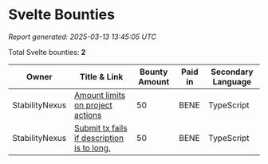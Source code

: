 # Svelte Bounties

*Report generated: 2025-03-13 13:45:05 UTC*

Total Svelte bounties: **2**

|Owner|Title & Link|Bounty Amount|Paid in|Secondary Language|
|---|---|---|---|---|
| StabilityNexus | [Amount limits on project actions](https://github.com/StabilityNexus/BenefactionPlatform-Ergo/issues/5) | 50 | BENE | TypeScript |
| StabilityNexus | [Submit tx fails if description is to long.](https://github.com/StabilityNexus/BenefactionPlatform-Ergo/issues/18) | 50 | BENE | TypeScript |
